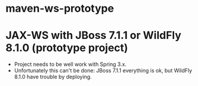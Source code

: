 maven-ws-prototype
==================

# JAX-WS with JBoss 7.1.1 or WildFly 8.1.0 (prototype project)

* Project needs to be well work with Spring 3.x. 
* Unfortunately this can't be done: JBoss 7.1.1 everything is ok, but WildFly 8.1.0 have trouble by deploying.

